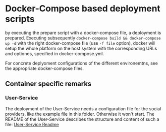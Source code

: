 # Docker-Compose based deployment scripts

by executing the prepare script with a docker-compose file, a deployment is prepared. Executing subsequently `docker-compose build && docker-compose up -d` with the right docker-compose file (use `-f file` option), docker will setup the whole platform on the host system with the corresponding URLs and optiones, specified in docker-compose.yml.

For concrete deplyoment configurations of the different environemtns, see the appropriate docker-compose files.

## Container specific remarks

### User-Service

The deployment of the User-Service needs a configuration file for the social providers, like the example file in this folder. Otherwise it won't start.
The README of the User-Service describes the structure and content of such a file: [User-Service Readme](https://github.com/slidewiki/user-service/blob/master/README.md)
